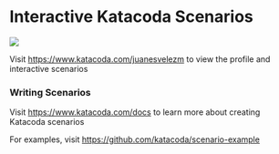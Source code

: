 # Interactive Katacoda Scenarios

[![](http://shields.katacoda.com/katacoda/juanesvelezm/count.svg)](https://www.katacoda.com/juanesvelezm "Get your profile on Katacoda.com")

Visit https://www.katacoda.com/juanesvelezm to view the profile and interactive scenarios

### Writing Scenarios
Visit https://www.katacoda.com/docs to learn more about creating Katacoda scenarios

For examples, visit https://github.com/katacoda/scenario-example
